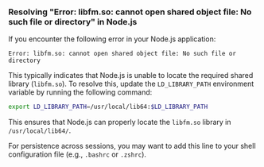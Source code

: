 ### Resolving "Error: libfm.so: cannot open shared object file: No such file or directory" in Node.js

If you encounter the following error in your Node.js application:

```
Error: libfm.so: cannot open shared object file: No such file or directory
```

This typically indicates that Node.js is unable to locate the required shared library (`libfm.so`). To resolve this, update the `LD_LIBRARY_PATH` environment variable by running the following command:

```bash
export LD_LIBRARY_PATH=/usr/local/lib64:$LD_LIBRARY_PATH
```

This ensures that Node.js can properly locate the `libfm.so` library in `/usr/local/lib64/`.

For persistence across sessions, you may want to add this line to your shell configuration file (e.g., `.bashrc` or `.zshrc`).
